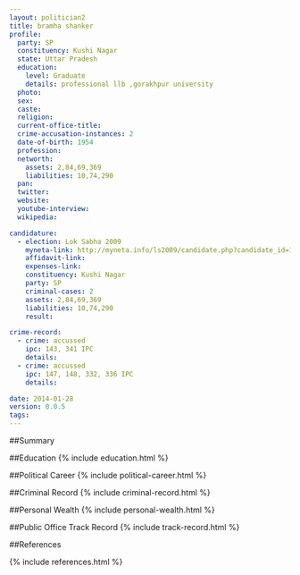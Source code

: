 ```yaml
---
layout: politician2
title: bramha shanker
profile: 
  party: SP
  constituency: Kushi Nagar
  state: Uttar Pradesh
  education: 
    level: Graduate
    details: professional llb ,gorakhpur university
  photo: 
  sex: 
  caste: 
  religion: 
  current-office-title: 
  crime-accusation-instances: 2
  date-of-birth: 1954
  profession: 
  networth: 
    assets: 2,84,69,369
    liabilities: 10,74,290
  pan: 
  twitter: 
  website: 
  youtube-interview: 
  wikipedia: 

candidature: 
  - election: Lok Sabha 2009
    myneta-link: http://myneta.info/ls2009/candidate.php?candidate_id=1374
    affidavit-link: 
    expenses-link: 
    constituency: Kushi Nagar 
    party: SP
    criminal-cases: 2
    assets: 2,84,69,369
    liabilities: 10,74,290
    result:  

crime-record: 
  - crime: accussed
    ipc: 143, 341 IPC
    details:  
  - crime: accussed
    ipc: 147, 148, 332, 336 IPC
    details:  

date: 2014-01-28
version: 0.0.5
tags: 
---
```

##Summary


##Education
{% include education.html %}


##Political Career
{% include political-career.html %}


##Criminal Record
{% include criminal-record.html %}


##Personal Wealth
{% include personal-wealth.html %}


##Public Office Track Record
{% include track-record.html %}


##References


{% include references.html %}